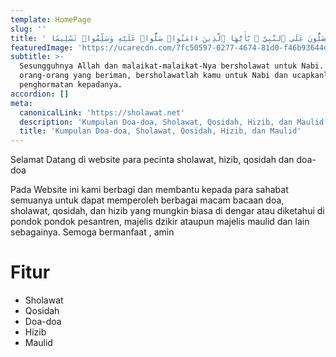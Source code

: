 ```yaml
---
template: HomePage
slug: ''
title: ' إِنَّ ٱللَّهَ وَمَلَٰٓئِكَتَهُۥ يُصَلُّونَ عَلَى ٱلنَّبِىِّ ۚ يَٰٓأَيُّهَا ٱلَّذِينَ ءَامَنُوا۟ صَلُّوا۟ عَلَيْهِ وَسَلِّمُوا۟ تَسْلِيمًا'
featuredImage: 'https://ucarecdn.com/7fc50597-0277-4674-81d0-f46b93644dc1/'
subtitle: >-
  Sesungguhnya Allah dan malaikat-malaikat-Nya bersholawat untuk Nabi. Hai
  orang-orang yang beriman, bersholawatlah kamu untuk Nabi dan ucapkanlah salam
  penghormatan kepadanya.
accordion: []
meta:
  canonicalLink: 'https://sholawat.net'
  description: 'Kumpulan Doa-doa, Sholawat, Qosidah, Hizib, dan Maulid yang Muktabar'
  title: 'Kumpulan Doa-doa, Sholawat, Qosidah, Hizib, dan Maulid'
---
```

Selamat Datang di website para pecinta sholawat, hizib, qosidah dan doa-doa

Pada Website ini kami berbagi dan membantu kepada para sahabat semuanya untuk dapat memperoleh berbagai macam bacaan doa, sholawat, qosidah, dan hizib yang mungkin biasa di dengar atau diketahui di pondok pondok pesantren, majelis dzikir ataupun majelis maulid dan lain sebagainya. Semoga bermanfaat , amin

# Fitur

* Sholawat
* Qosidah
* Doa-doa
* Hizib
* Maulid

